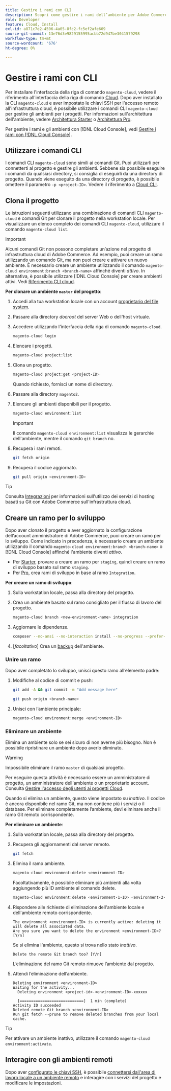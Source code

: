 ```yaml
---
title: Gestire i rami con CLI
description: Scopri come gestire i rami dell’ambiente per Adobe Commerce sull’infrastruttura cloud utilizzando Cloud CLI.
role: Developer
feature: Cloud, Install
exl-id: a871c7e2-4506-4a05-8fc2-fc5ef2afe609
source-git-commit: 13e76d3e9829155995acbb72d947be3041579298
workflow-type: tm+mt
source-wordcount: '676'
ht-degree: 0%

---
```


# Gestire i rami con CLI

Per installare l&#39;interfaccia della riga di comando `magento-cloud`, vedere il riferimento all&#39;interfaccia della riga di comando [Cloud](../dev-tools/cloud-cli-overview.md). Dopo aver installato la CLI `magento-cloud` e aver impostato le chiavi SSH per l&#39;accesso remoto all&#39;infrastruttura cloud, è possibile utilizzare i comandi CLI `magento-cloud` per gestire gli ambienti per i progetti. Per informazioni sull&#39;architettura dell&#39;ambiente, vedere [Architettura Starter](../architecture/starter-architecture.md) o [Architettura Pro](../architecture/pro-architecture.md).

Per gestire i rami e gli ambienti con [!DNL Cloud Console], vedi [Gestire i rami con  [!DNL Cloud Console]](../project/console-branches.md).

## Utilizzare i comandi CLI

I comandi CLI `magento-cloud` sono simili ai comandi Git. Puoi utilizzarli per connetterti al progetto e gestire gli ambienti. Sebbene sia possibile eseguire i comandi da qualsiasi directory, si consiglia di eseguirli da una directory di progetto. Quando viene eseguito da una directory di progetto, è possibile omettere il parametro `-p <project-ID>`. Vedere il riferimento a [Cloud CLI](../dev-tools/cloud-cli-overview.md).

## Clona il progetto

Le istruzioni seguenti utilizzano una combinazione di comandi CLI `magento-cloud` e comandi Git per clonare il progetto nella workstation locale. Per visualizzare un elenco completo dei comandi CLI `magento-cloud`, utilizzare il comando `magento-cloud list`.

>[!IMPORTANT]
>
>Alcuni comandi Git non possono completare un’azione nel progetto di infrastruttura cloud di Adobe Commerce. Ad esempio, puoi creare un ramo utilizzando un comando Git, ma non puoi creare e attivare un nuovo ambiente. È necessario creare un ambiente utilizzando il comando `magento-cloud environment:branch <branch-name>` affinché diventi _attivo_. In alternativa, è possibile utilizzare [!DNL Cloud Console] per creare ambienti attivi. Vedi [Riferimento CLI cloud](../dev-tools/cloud-cli-overview.md#git-commands).

**Per clonare un ambiente `master` del progetto**:

1. Accedi alla tua workstation locale con un account [proprietario del file system](https://experienceleague.adobe.com/docs/commerce-operations/installation-guide/prerequisites/file-system/configure-permissions.html).

1. Passare alla directory _docroot_ del server Web o dell&#39;host virtuale.

1. Accedere utilizzando l&#39;interfaccia della riga di comando `magento-cloud`.

   ```bash
   magento-cloud login
   ```

1. Elencare i progetti.

   ```bash
   magento-cloud project:list
   ```

1. Clona un progetto.

   ```bash
   magento-cloud project:get <project-ID>
   ```

   Quando richiesto, fornisci un nome di directory.

1. Passare alla directory `magento2`.

1. Elencare gli ambienti disponibili per il progetto.

   ```bash
   magento-cloud environment:list
   ```

   >[!IMPORTANT]
   >
   >Il comando `magento-cloud environment:list` visualizza le gerarchie dell&#39;ambiente, mentre il comando `git branch` no.

1. Recupera i rami remoti.

   ```bash
   git fetch origin
   ```

1. Recupera il codice aggiornato.

   ```bash
   git pull origin <environment-ID>
   ```

>[!TIP]
>
>Consulta [Integrazioni](../integrations/overview.md) per informazioni sull&#39;utilizzo dei servizi di hosting basati su Git con Adobe Commerce sull&#39;infrastruttura cloud.

## Creare un ramo per lo sviluppo

Dopo aver clonato il progetto e aver aggiornato la configurazione dell’account amministratore di Adobe Commerce, puoi creare un ramo per lo sviluppo. Come indicato in precedenza, è necessario creare un ambiente utilizzando il comando `magento-cloud environment:branch <branch-name>` o [!DNL Cloud Console] affinché l&#39;ambiente diventi _attivo_.

- Per [Starter](../architecture/starter-develop-deploy-workflow.md#clone-and-branch), provare a creare un ramo per `staging`, quindi creare un ramo di sviluppo basato sul ramo `staging`.
- Per [Pro](../architecture/pro-develop-deploy-workflow.md#development-workflow), crea rami di sviluppo in base al ramo `Integration`.

**Per creare un ramo di sviluppo**:

1. Sulla workstation locale, passa alla directory del progetto.

1. Crea un ambiente basato sul ramo consigliato per il flusso di lavoro del progetto.

   ```bash
   magento-cloud branch <new-environment-name> integration
   ```

1. Aggiornare le dipendenze.

   ```bash
   composer --no-ansi --no-interaction install --no-progress --prefer-dist --optimize-autoloader
   ```

1. [_facoltativo_] Crea un [backup](../storage/snapshots.md) dell&#39;ambiente.

### Unire un ramo

Dopo aver completato lo sviluppo, unisci questo ramo all’elemento padre:

1. Modifiche al codice di commit e push:

   ```bash
   git add -A && git commit -m "Add message here"
   ```

   ```bash
   git push origin <branch-name>
   ```

1. Unisci con l’ambiente principale:

   ```bash
   magento-cloud environment:merge <environment-ID>
   ```

### Eliminare un ambiente

Elimina un ambiente solo se sei sicuro di non averne più bisogno. Non è possibile ripristinare un ambiente dopo averlo eliminato.

>[!WARNING]
>
>Impossibile eliminare il ramo `master` di qualsiasi progetto.

Per eseguire questa attività è necessario essere un amministratore di progetto, un amministratore dell&#39;ambiente o un proprietario account. Consulta [Gestire l&#39;accesso degli utenti ai progetti Cloud](../project/user-access.md).

Quando si elimina un ambiente, questo viene impostato su _inattivo_. Il codice è ancora disponibile nel ramo Git, ma non contiene più i servizi o il database. Per eliminare completamente l’ambiente, devi eliminare anche il ramo Git remoto corrispondente.

**Per eliminare un ambiente**:

1. Sulla workstation locale, passa alla directory del progetto.

1. Recupera gli aggiornamenti dal server remoto.

   ```bash
   git fetch
   ```

1. Elimina il ramo ambiente.

   ```bash
   magento-cloud environment:delete <environment-ID>
   ```

   Facoltativamente, è possibile eliminare più ambienti alla volta aggiungendo più ID ambiente al comando delete.

   ```bash
   magento-cloud environment:delete <environment-1-ID> <environment-2-ID>
   ```

1. Rispondere alle richieste di eliminazione dell&#39;ambiente locale e dell&#39;ambiente remoto corrispondente.

   ```terminal
   The environment <environment-ID> is currently active: deleting it will delete all associated data.
   Are you sure you want to delete the environment <environment-ID>? [Y/n]
   ```

   Se si elimina l&#39;ambiente, questo si trova nello stato _inattivo_.

   ```terminal
   Delete the remote Git branch too? [Y/n]
   ```

   L’eliminazione del ramo Git remoto rimuove l’ambiente dal progetto.

1. Attendi l’eliminazione dell’ambiente.

   ```terminal
   Deleting environment <environment-ID>
   Waiting for the activity...
     Deleting environment <project-id>-<environment-ID>-xxxxxx
   
     [============================]  1 min (complete)
   Activity ID succeeded
   Deleted remote Git branch <environment-ID>
   Run git fetch --prune to remove deleted branches from your local cache.
   ```

>[!TIP]
>
>Per attivare un ambiente inattivo, utilizzare il comando `magento-cloud environment:activate`.

## Interagire con gli ambienti remoti

Dopo aver [configurato le chiavi SSH](../development/secure-connections.md), è possibile [connettersi dall&#39;area di lavoro locale a un ambiente remoto](../development/secure-connections.md#connect-to-a-remote-environment) e interagire con i servizi del progetto e modificare le impostazioni.
